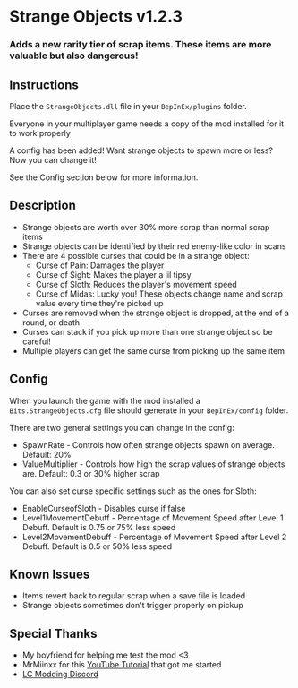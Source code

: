 # Strange Objects v1.2.3
### Adds a new rarity tier of scrap items. These items are more valuable but also dangerous!

## Instructions
Place the ```StrangeObjects.dll``` file in your ```BepInEx/plugins``` folder.

Everyone in your multiplayer game needs a copy of the mod installed for it to work properly

A config has been added! Want strange objects to spawn more or less? Now you can change it!

See the Config section below for more information.

## Description
- Strange objects are worth over 30% more scrap than normal scrap items
- Strange objects can be identified by their red enemy-like color in scans
- There are 4 possible curses that could be in a strange object:
    - Curse of Pain: Damages the player
    - Curse of Sight: Makes the player a lil tipsy
    - Curse of Sloth: Reduces the player's movement speed
    - Curse of Midas: Lucky you! These objects change name and scrap value every time they're picked up
- Curses are removed when the strange object is dropped, at the end of a round, or death
- Curses can stack if you pick up more than one strange object so be careful!
- Multiple players can get the same curse from picking up the same item

## Config
When you launch the game with the mod installed a ```Bits.StrangeObjects.cfg``` file should generate in your ```BepInEx/config``` folder.

There are two general settings you can change in the config:
- SpawnRate - Controls how often strange objects spawn on average. Default: 20%
- ValueMultiplier - Controls how high the scrap values of strange objects are. Default: 0.3 or 30% higher scrap

You can also set curse specific settings such as the ones for Sloth:
- EnableCurseofSloth - Disables curse if false
- Level1MovementDebuff - Percentage of Movement Speed after Level 1 Debuff. Default is 0.75 or 75% less speed
- Level2MovementDebuff - Percentage of Movement Speed after Level 2 Debuff. Default is 0.5 or 50% less speed

## Known Issues
- Items revert back to regular scrap when a save file is loaded
- Strange objects sometimes don't trigger properly on pickup

## Special Thanks
- My boyfriend for helping me test the mod <3
- MrMiinxx for this [YouTube Tutorial](https://youtu.be/4Q7Zp5K2ywI?si=8dpUhJFCa6BvxkM5) that got me started
- [LC Modding Discord](https://discord.gg/ECvSzsPT7V)
